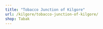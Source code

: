 ```yaml
---
title: "Tobacco Junction of Kilgore"
url: /kilgore/tobacco-junction-of-kilgore/
shop: Tabak
---
```

